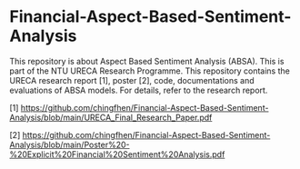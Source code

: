 # Financial-Aspect-Based-Sentiment-Analysis

This repository is about Aspect Based Sentiment Analysis (ABSA). This is part of the NTU URECA Research Programme. This repository contains the URECA research report [1], poster [2], code, documentations and evaluations of ABSA models. For details, refer to the research report.

[1] https://github.com/chingfhen/Financial-Aspect-Based-Sentiment-Analysis/blob/main/URECA_Final_Research_Paper.pdf

[2] https://github.com/chingfhen/Financial-Aspect-Based-Sentiment-Analysis/blob/main/Poster%20-%20Explicit%20Financial%20Sentiment%20Analysis.pdf

